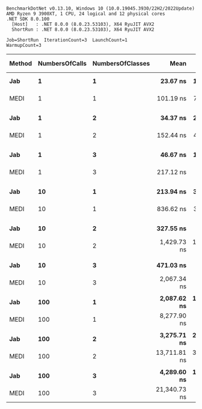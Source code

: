 ```

BenchmarkDotNet v0.13.10, Windows 10 (10.0.19045.3930/22H2/2022Update)
AMD Ryzen 9 3900XT, 1 CPU, 24 logical and 12 physical cores
.NET SDK 8.0.100
  [Host]   : .NET 8.0.0 (8.0.23.53103), X64 RyuJIT AVX2
  ShortRun : .NET 8.0.0 (8.0.23.53103), X64 RyuJIT AVX2

Job=ShortRun  IterationCount=3  LaunchCount=1  
WarmupCount=3  

```
| Method | NumbersOfCalls | NumbersOfClasses | Mean         | Error       | StdDev     | Ratio | RatioSD | Gen0   | Allocated | Alloc Ratio |
|------- |--------------- |----------------- |-------------:|------------:|-----------:|------:|--------:|-------:|----------:|------------:|
| **Jab**    | **1**              | **1**                |     **23.67 ns** |    **19.60 ns** |   **1.074 ns** |  **1.00** |    **0.00** | **0.0095** |      **80 B** |        **1.00** |
| MEDI   | 1              | 1                |    101.19 ns |    73.78 ns |   4.044 ns |  4.28 |    0.02 | 0.0401 |     336 B |        4.20 |
|        |                |                  |              |             |            |       |         |        |           |             |
| **Jab**    | **1**              | **2**                |     **34.37 ns** |    **21.20 ns** |   **1.162 ns** |  **1.00** |    **0.00** | **0.0124** |     **104 B** |        **1.00** |
| MEDI   | 1              | 2                |    152.44 ns |    48.25 ns |   2.645 ns |  4.44 |    0.08 | 0.0429 |     360 B |        3.46 |
|        |                |                  |              |             |            |       |         |        |           |             |
| **Jab**    | **1**              | **3**                |     **46.67 ns** |    **19.28 ns** |   **1.057 ns** |  **1.00** |    **0.00** | **0.0153** |     **128 B** |        **1.00** |
| MEDI   | 1              | 3                |    217.12 ns |   207.52 ns |  11.375 ns |  4.66 |    0.35 | 0.0458 |     384 B |        3.00 |
|        |                |                  |              |             |            |       |         |        |           |             |
| **Jab**    | **10**             | **1**                |    **213.94 ns** |    **34.73 ns** |   **1.904 ns** |  **1.00** |    **0.00** | **0.0956** |     **800 B** |        **1.00** |
| MEDI   | 10             | 1                |    836.62 ns |    30.44 ns |   1.669 ns |  3.91 |    0.04 | 0.4015 |    3360 B |        4.20 |
|        |                |                  |              |             |            |       |         |        |           |             |
| **Jab**    | **10**             | **2**                |    **327.55 ns** |   **154.36 ns** |   **8.461 ns** |  **1.00** |    **0.00** | **0.1240** |    **1040 B** |        **1.00** |
| MEDI   | 10             | 2                |  1,429.73 ns | 1,090.76 ns |  59.788 ns |  4.36 |    0.12 | 0.4292 |    3600 B |        3.46 |
|        |                |                  |              |             |            |       |         |        |           |             |
| **Jab**    | **10**             | **3**                |    **471.03 ns** |   **225.45 ns** |  **12.358 ns** |  **1.00** |    **0.00** | **0.1526** |    **1280 B** |        **1.00** |
| MEDI   | 10             | 3                |  2,067.34 ns |   244.00 ns |  13.374 ns |  4.39 |    0.14 | 0.4578 |    3840 B |        3.00 |
|        |                |                  |              |             |            |       |         |        |           |             |
| **Jab**    | **100**            | **1**                |  **2,087.62 ns** | **1,052.17 ns** |  **57.673 ns** |  **1.00** |    **0.00** | **0.9537** |    **8000 B** |        **1.00** |
| MEDI   | 100            | 1                |  8,277.90 ns |   214.87 ns |  11.778 ns |  3.97 |    0.11 | 4.0131 |   33600 B |        4.20 |
|        |                |                  |              |             |            |       |         |        |           |             |
| **Jab**    | **100**            | **2**                |  **3,275.71 ns** | **2,345.95 ns** | **128.590 ns** |  **1.00** |    **0.00** | **1.2398** |   **10400 B** |        **1.00** |
| MEDI   | 100            | 2                | 13,711.81 ns | 3,013.26 ns | 165.167 ns |  4.19 |    0.17 | 4.3030 |   36000 B |        3.46 |
|        |                |                  |              |             |            |       |         |        |           |             |
| **Jab**    | **100**            | **3**                |  **4,289.60 ns** | **1,056.13 ns** |  **57.890 ns** |  **1.00** |    **0.00** | **1.5259** |   **12800 B** |        **1.00** |
| MEDI   | 100            | 3                | 21,340.73 ns |   657.08 ns |  36.017 ns |  4.98 |    0.07 | 4.5776 |   38400 B |        3.00 |
